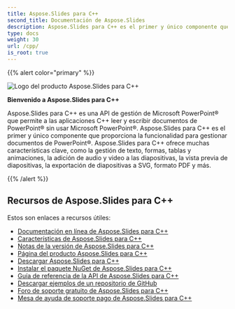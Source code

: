 ```yaml
---
title: Aspose.Slides para C++
second_title: Documentación de Aspose.Slides
description: Aspose.Slides para C++ es el primer y único componente que proporciona la funcionalidad para gestionar documentos de PowerPoint®.
type: docs
weight: 30
url: /cpp/
is_root: true
---
```


{{% alert color="primary" %}}

![Logo del producto Aspose.Slides para C++](home_1.png)

**Bienvenido a Aspose.Slides para C++**

Aspose.Slides para C++ es una API de gestión de Microsoft PowerPoint® que permite a las aplicaciones C++ leer y escribir documentos de PowerPoint® sin usar Microsoft PowerPoint®. Aspose.Slides para C++ es el primer y único componente que proporciona la funcionalidad para gestionar documentos de PowerPoint®. Aspose.Slides para C++ ofrece muchas características clave, como la gestión de texto, formas, tablas y animaciones, la adición de audio y video a las diapositivas, la vista previa de diapositivas, la exportación de diapositivas a SVG, formato PDF y más.

{{% /alert %}}

## **Recursos de Aspose.Slides para C++**

Estos son enlaces a recursos útiles:

- [Documentación en línea de Aspose.Slides para C++](/slides/cpp/)
- [Características de Aspose.Slides para C++](/slides/cpp/features-overview/)
- [Notas de la versión de Aspose.Slides para C++](https://releases.aspose.com/slides/cpp/release-notes/)
- [Página del producto Aspose.Slides para C++](https://products.aspose.com/slides/cpp/)
- [Descargar Aspose.Slides para C++](https://releases.aspose.com/slides/cpp/)
- [Instalar el paquete NuGet de Aspose.Slides para C++](https://www.nuget.org/packages/Aspose.Slides.CPP/)
- [Guía de referencia de la API de Aspose.Slides para C++](https://reference.aspose.com/slides/cpp)
- [Descargar ejemplos de un repositorio de GitHub](https://github.com/aspose-slides/Aspose.Slides-for-C)
- [Foro de soporte gratuito de Aspose.Slides para C++](https://forum.aspose.com/c/slides/11)
- [Mesa de ayuda de soporte pago de Aspose.Slides para C++](https://helpdesk.aspose.com/)